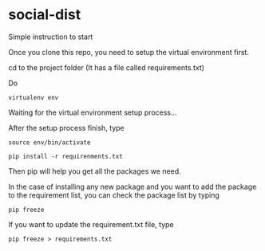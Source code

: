 # social-dist

Simple instruction to start

Once you clone this repo, you need to setup the virtual environment first.

cd to the project folder (It has a file called requirements.txt)

Do
    
    virtualenv env

Waiting for the virtual environment setup process...

After the setup process finish, type

    source env/bin/activate
    
    pip install -r requirenments.txt
    
Then pip will help you get all the packages we need.

In the case of installing any new package and you want to add the package to the requirement list, you can check the package list by typing

    pip freeze
    
If you want to update the requirement.txt file, type

    pip freeze > requirements.txt
    
    
